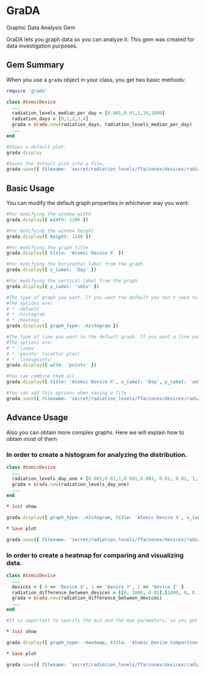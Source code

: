 GraDA
=====
Graphic Data Analysis Gem

GraDA lets you graph data so you can analyze it. This gem was created for data investigation purposes.

## Gem Summary

When you use a `grada` object in your class, you get two basic methods:

```ruby
require 'grada'

class AtomicDevice
  ...
  radiation_levels_median_per_day = [0.001,0.01,1,10,1000]
  radiation_days = [0,1,2,3,4]
  grada = Grada.new(radiation_days, radiation_levels_median_per_day)
  ...
end

#Shows a default plot.
grada.display

#Saves the default plot into a file.
grada.save({ filename: 'secret/radiation_levels/ffa/zonex/devicex/radiation_level_malaga.png' })
```

## Basic Usage

You can modify the default graph properties in whichever way you want:

```ruby
#For modifying the window width
grada.display({ width: 1200 })

#For modifying the window height
grada.display({ height: 1240 })

#For modifying the graph title
grada.display({ title: 'Atomic Device X' })

#For modifying the horizontal label from the graph
grada.display({ x_label: 'Day' })

#For modifying the vertical label from the graph
grada.display({ y_label: 'smSv' })

#The type of graph you want. If you want the default you don't need to specify this parameter
#The options are:
# * :default
# * :histogram
# * :heatmap
grada.display({ graph_type: :histogram })

#The type of line you want in the default graph. If you want a line you don't need to specify this parameter
#The options are:
# * 'lines'
# * 'points' (scatter plot)
# * 'linespoints'
grada.display({ with: 'points' })

#You can combine them all
grada.display({ title: 'Atomic Device X', x_label: 'Day', y_label: 'smSv', with: 'points' })

#You can add this options when saving a file
grada.save({ filename: 'secret/radiation_levels/ffa/zonex/devicex/radiation_level_malaga.png' ,title: 'Atomic Device X', x_label: 'Day', y_label: 'smSv', with: 'points' })
```

## Advance Usage

Also you can obtain more complex graphs. Here we will explain how to obtain most of them 

### In order to create a histogram for analyzing the distribution. 

```ruby
class AtomicDevice
  ...
  radiation_levels_day_one = [0.001,0.01,1,0.001,0.001, 0.01, 0.01, 1, 0.01, 1, 0.01, 0.001, 0.001, 0.001, 0.001]
  grada = Grada.new(radiation_levels_day_one)
  ...
end

* Just show

grada.display({ graph_type: :histogram, title: 'Atomic Device X', x_label: 'Frecuency', y_label: 'smSv/day_one' })

* Save plot

grada.save({ filename: 'secret/radiation_levels/ffa/zonex/devicex/radiation_level_malaga.png' ,graph_type: :histogram, title: 'Atomic Device X', x_label: 'Frecuency', y_label: 'smSv/day_one' })
```
### In order to create a heatmap for comparing and visualizing data.

```ruby
class AtomicDevice
  ...
  devices = { 0 => 'Device X', 1 => 'Device Y', 2 => 'Device Z' }
  radiation_difference_between_devices = [[0, 1000, 0.01],[1000, 0, 0.1],[0.01, 0.1, 0]]
  grada = Grada.new(radiation_difference_between_devices)
  ...
end

#It is important to specify the min and the max parameters, so you get a reasonable distribution of colors for the heatmap you want

* Just show

grada.display({ graph_type: :heatmap, title: 'Atomic Device Comparison', x_label: 'Difference', min: 0, max: 1})

* Save plot

grada.save({ filename: 'secret/radiation_levels/ffa/zonex/devicex/radiation_level_malaga.png' ,graph_type: :heatmap, title: 'Atomic Device Comparison', x_label: 'Difference', min: 0, max: 1})
```


